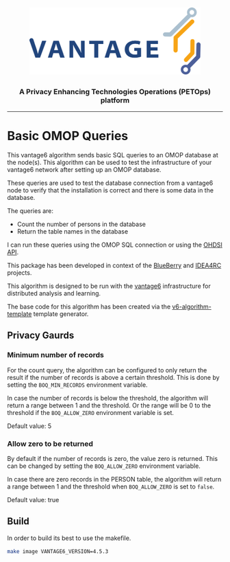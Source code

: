 <h1 align="center">
  <br>
  <a href="https://vantage6.ai"><img src="https://github.com/IKNL/guidelines/blob/master/resources/logos/vantage6.png?raw=true" alt="vantage6" width="400"></a>
</h1>

<h3 align=center>
    A Privacy Enhancing Technologies Operations (PETOps) platform
</h3>

--------------------
# Basic OMOP Queries

This vantage6 algorithm sends basic SQL queries to an OMOP database at the node(s). This algorithm can be used to test the infrastructure of your vantage6 network after setting up an OMOP database.

These queries are used to test the database connection from a vantage6 node to verify that the installation is correct and there is some data in the database.

The queries are:
- Count the number of persons in the database
- Return the table names in the database

I can run these queries using the OMOP SQL connection or using the [OHDSI API](https://ohdsi-api.readthedocs.org).

This package has been developed in context of the [BlueBerry](https://euracan.eu/registries/blueberry/) and [IDEA4RC](https://www.idea4rc.eu/) projects.

This algorithm is designed to be run with the [vantage6](https://vantage6.ai)
infrastructure for distributed analysis and learning.

The base code for this algorithm has been created via the
[v6-algorithm-template](https://github.com/vantage6/v6-algorithm-template)
template generator.

## Privacy Gaurds

### Minimum number of records
For the count query, the algorithm can be configured to only return the result if the number of records is above a certain threshold. This is done by setting the `BOQ_MIN_RECORDS` environment variable.

In case the number of records is below the threshold, the algorithm will return a range between 1 and the threshold. Or the range will be 0 to the threshold if the `BOQ_ALLOW_ZERO` environment variable is set.

Default value: 5

### Allow zero to be returned
By default if the number of records is zero, the value zero is returned. This can be changed by setting the `BOQ_ALLOW_ZERO` environment variable.

In case there are zero records in the PERSON table, the algorithm will return a range between 1 and the threshold when `BOQ_ALLOW_ZERO` is set to `false`.

Default value: true

## Build
In order to build its best to use the makefile.

```bash
make image VANTAGE6_VERSION=4.5.3
```
